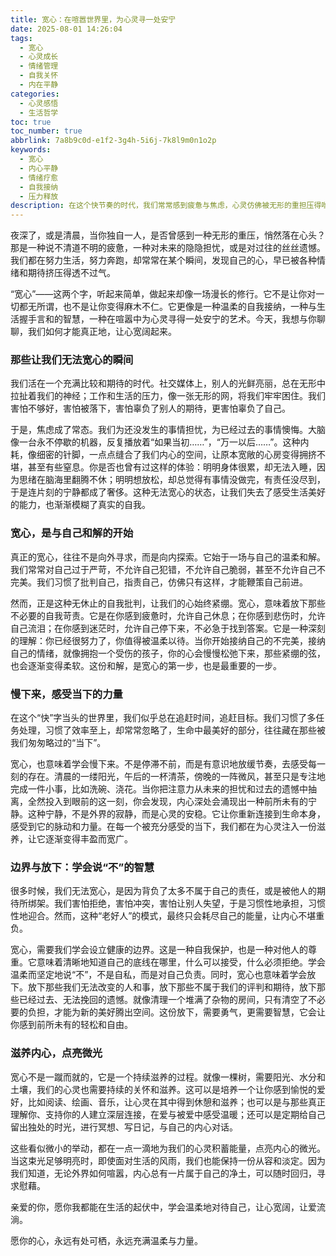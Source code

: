 ```yaml
---
title: 宽心：在喧嚣世界里，为心灵寻一处安宁
date: 2025-08-01 14:26:04
tags:
  - 宽心
  - 心灵成长
  - 情绪管理
  - 自我关怀
  - 内在平静
categories:
  - 心灵感悟
  - 生活哲学
toc: true
toc_number: true
abbrlink: 7a8b9c0d-e1f2-3g4h-5i6j-7k8l9m0n1o2p
keywords:
  - 宽心
  - 内心平静
  - 情绪疗愈
  - 自我接纳
  - 压力释放
description: 在这个快节奏的时代，我们常常感到疲惫与焦虑，心灵仿佛被无形的重担压得喘不过气。这篇文章，想与你一同探索“宽心”的真谛，它不是逃避，而是与自己温柔和解，在喧嚣中为心灵寻得一处安宁的港湾。愿我们都能学会放下，轻装前行，让生命充满温柔与力量。
---
```


夜深了，或是清晨，当你独自一人，是否曾感到一种无形的重压，悄然落在心头？那是一种说不清道不明的疲惫，一种对未来的隐隐担忧，或是对过往的丝丝遗憾。我们都在努力生活，努力奔跑，却常常在某个瞬间，发现自己的心，早已被各种情绪和期待挤压得透不过气。

“宽心”——这两个字，听起来简单，做起来却像一场漫长的修行。它不是让你对一切都无所谓，也不是让你变得麻木不仁。它更像是一种温柔的自我接纳，一种与生活握手言和的智慧，一种在喧嚣中为心灵寻得一处安宁的艺术。今天，我想与你聊聊，我们如何才能真正地，让心宽阔起来。

### 那些让我们无法宽心的瞬间

我们活在一个充满比较和期待的时代。社交媒体上，别人的光鲜亮丽，总在无形中拉扯着我们的神经；工作和生活的压力，像一张无形的网，将我们牢牢困住。我们害怕不够好，害怕被落下，害怕辜负了别人的期待，更害怕辜负了自己。

于是，焦虑成了常态。我们为还没发生的事情担忧，为已经过去的事情懊悔。大脑像一台永不停歇的机器，反复播放着“如果当初……”，“万一以后……”。这种内耗，像细密的针脚，一点点缝合了我们内心的空间，让原本宽敞的心房变得拥挤不堪，甚至有些窒息。你是否也曾有过这样的体验：明明身体很累，却无法入睡，因为思绪在脑海里翻腾不休；明明想放松，却总觉得有事情没做完，有责任没尽到，于是连片刻的宁静都成了奢侈。这种无法宽心的状态，让我们失去了感受生活美好的能力，也渐渐模糊了真实的自我。

### 宽心，是与自己和解的开始

真正的宽心，往往不是向外寻求，而是向内探索。它始于一场与自己的温柔和解。我们常常对自己过于严苛，不允许自己犯错，不允许自己脆弱，甚至不允许自己不完美。我们习惯了批判自己，指责自己，仿佛只有这样，才能鞭策自己前进。

然而，正是这种无休止的自我批判，让我们的心始终紧绷。宽心，意味着放下那些不必要的自我苛责。它是在你感到疲惫时，允许自己休息；在你感到悲伤时，允许自己流泪；在你感到迷茫时，允许自己停下来，不必急于找到答案。它是一种深刻的理解：你已经很努力了，你值得被温柔以待。当你开始接纳自己的不完美，接纳自己的情绪，就像拥抱一个受伤的孩子，你的心会慢慢松弛下来，那些紧绷的弦，也会逐渐变得柔软。这份和解，是宽心的第一步，也是最重要的一步。

### 慢下来，感受当下的力量

在这个“快”字当头的世界里，我们似乎总在追赶时间，追赶目标。我们习惯了多任务处理，习惯了效率至上，却常常忽略了，生命中最美好的部分，往往藏在那些被我们匆匆略过的“当下”。

宽心，也意味着学会慢下来。不是停滞不前，而是有意识地放缓节奏，去感受每一刻的存在。清晨的一缕阳光，午后的一杯清茶，傍晚的一阵微风，甚至只是专注地完成一件小事，比如洗碗、浇花。当你把注意力从未来的担忧和过去的遗憾中抽离，全然投入到眼前的这一刻，你会发现，内心深处会涌现出一种前所未有的宁静。这种宁静，不是外界的寂静，而是心灵的安稳。它让你重新连接到生命本身，感受到它的脉动和力量。在每一个被充分感受的当下，我们都在为心灵注入一份滋养，让它逐渐变得丰盈而宽广。

### 边界与放下：学会说“不”的智慧

很多时候，我们无法宽心，是因为背负了太多不属于自己的责任，或是被他人的期待所绑架。我们害怕拒绝，害怕冲突，害怕让别人失望，于是习惯性地承担，习惯性地迎合。然而，这种“老好人”的模式，最终只会耗尽自己的能量，让内心不堪重负。

宽心，需要我们学会设立健康的边界。这是一种自我保护，也是一种对他人的尊重。它意味着清晰地知道自己的底线在哪里，什么可以接受，什么必须拒绝。学会温柔而坚定地说“不”，不是自私，而是对自己负责。同时，宽心也意味着学会放下。放下那些我们无法改变的人和事，放下那些不属于我们的评判和期待，放下那些已经过去、无法挽回的遗憾。就像清理一个堆满了杂物的房间，只有清空了不必要的负担，才能为新的美好腾出空间。这份放下，需要勇气，更需要智慧，它会让你感到前所未有的轻松和自由。

### 滋养内心，点亮微光

宽心不是一蹴而就的，它是一个持续滋养的过程。就像一棵树，需要阳光、水分和土壤，我们的心灵也需要持续的关怀和滋养。这可以是培养一个让你感到愉悦的爱好，比如阅读、绘画、音乐，让心灵在其中得到休憩和滋养；也可以是与那些真正理解你、支持你的人建立深层连接，在爱与被爱中感受温暖；还可以是定期给自己留出独处的时光，进行冥想、写日记，与自己的内心对话。

这些看似微小的举动，都在一点一滴地为我们的心灵积蓄能量，点亮内心的微光。当这束光足够明亮时，即使面对生活的风雨，我们也能保持一份从容和淡定。因为我们知道，无论外界如何喧嚣，内心总有一片属于自己的净土，可以随时回归，寻求慰藉。

亲爱的你，愿你我都能在生活的起伏中，学会温柔地对待自己，让心宽阔，让爱流淌。

愿你的心，永远有处可栖，永远充满温柔与力量。
